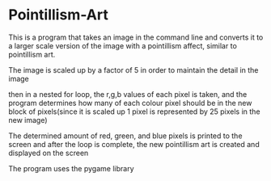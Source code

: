 # Pointillism-Art
This is a program that takes an image in the command line and converts it to a larger scale version of the image with a pointillism affect, 
similar to pointillism art.

The image is scaled up by a factor of 5 in order to maintain the detail in the image

then in a nested for loop, the r,g,b values of each pixel is taken, and the program determines how many of each colour pixel should be in the new block
of pixels(since it is scaled up 1 pixel is represented by 25 pixels in the new image)

The determined amount of red, green, and blue pixels is printed to the screen and after the loop is complete, the new pointillism art is created and
displayed on the screen

The program uses the pygame library
